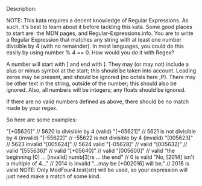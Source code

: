 Description:

NOTE: This kata requires a decent knowledge of Regular Expressions. As such, it's best to learn about it before tackling
this kata. Some good places to start are: the MDN pages, and Regular-Expressions.info. You are to write a Regular
Expression that matches any string with at least one number divisible by 4 (with no remainder). In most languages, you
could do this easily by using number % 4 == 0. How would you do it with Regex?

A number will start with [ and end with ]. They may (or may not) include a plus or minus symbol at the start; this
should be taken into account. Leading zeros may be present, and should be ignored (no octals here ;P). There may be
other text in the string, outside of the number; this should also be ignored. Also, all numbers will be integers; any
floats should be ignored.

If there are no valid numbers defined as above, there should be no match made by your regex.

So here are some examples:

"[+05620]" // 5620 is divisible by 4 (valid)
"[+05621]" // 5621 is not divisible by 4 (invalid)
"[-55622]" // -55622 is not divisible by 4 (invalid)
"[005623]" // 5623 invalid
"[005624]" // 5624 valid
"[-05628]" // valid
"[005632]" // valid
"[555636]" // valid
"[+05640]" // valid
"[005600]" // valid
"the beginning [0] ... [invalid] numb[3]rs ... the end" // 0 is valid
"No, [2014] isn't a multiple of 4..."  // 2014 is invalid
"...may be [+002016] will be." // 2016 is valid NOTE: Only ModFour4.test(str) will be used, so your expression will just
need make a match of some kind.
